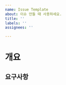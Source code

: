 ```yaml
---
name: Issue Template
about: 이슈 만들 때 사용하세요.
title: ''
labels: ''
assignees: ''

---
```


# 개요

## 요구사항
